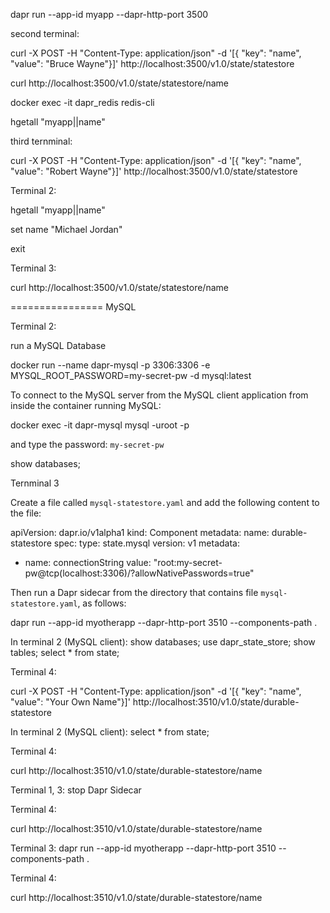 dapr run --app-id myapp --dapr-http-port 3500

second terminal:

curl -X POST -H "Content-Type: application/json" -d '[{ "key": "name", "value": "Bruce Wayne"}]' http://localhost:3500/v1.0/state/statestore


curl http://localhost:3500/v1.0/state/statestore/name


docker exec -it dapr_redis redis-cli

hgetall "myapp||name"



third ternminal:

curl -X POST -H "Content-Type: application/json" -d '[{ "key": "name", "value": "Robert Wayne"}]' http://localhost:3500/v1.0/state/statestore


Terminal 2:

hgetall "myapp||name"

set name "Michael Jordan"

exit


Terminal 3: 

curl http://localhost:3500/v1.0/state/statestore/name


================
MySQL

Terminal 2: 

run a MySQL Database

docker run --name dapr-mysql -p 3306:3306 -e MYSQL_ROOT_PASSWORD=my-secret-pw -d mysql:latest

To connect to the MySQL server from the MySQL client application from inside the container running MySQL:

docker exec -it dapr-mysql mysql -uroot -p

and type the password: `my-secret-pw`

show databases;


Ternminal 3 

Create a file called `mysql-statestore.yaml` and add the following content to the file:

apiVersion: dapr.io/v1alpha1
kind: Component
metadata:
  name: durable-statestore
spec:
  type: state.mysql
  version: v1
  metadata:
  - name: connectionString
    value: "root:my-secret-pw@tcp(localhost:3306)/?allowNativePasswords=true"


Then run a Dapr sidecar from the directory that contains file `mysql-statestore.yaml`, as follows:

dapr run --app-id myotherapp --dapr-http-port 3510 --components-path .


In terminal 2 (MySQL client):
show databases;
use dapr_state_store;
show tables;
select * from state;

Terminal 4:

curl -X POST -H "Content-Type: application/json" -d '[{ "key": "name", "value": "Your Own Name"}]' http://localhost:3510/v1.0/state/durable-statestore

In terminal 2 (MySQL client):
select * from state;


Terminal 4:

curl http://localhost:3510/v1.0/state/durable-statestore/name

Terminal 1, 3:
stop Dapr Sidecar

Terminal 4:

curl http://localhost:3510/v1.0/state/durable-statestore/name


Terminal 3:
dapr run --app-id myotherapp --dapr-http-port 3510 --components-path .


Terminal 4:

curl http://localhost:3510/v1.0/state/durable-statestore/name
